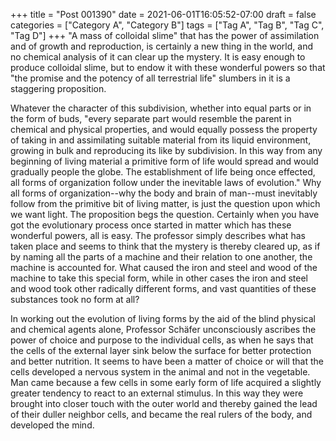 +++
title = "Post 001390"
date = 2021-06-01T16:05:52-07:00
draft = false
categories = ["Category A", "Category B"]
tags = ["Tag A", "Tag B", "Tag C", "Tag D"]
+++
"A mass of colloidal slime" that has the power of assimilation and of growth and reproduction, is certainly a new thing in the world, and no chemical analysis of it can clear up the mystery. It is easy enough to produce colloidal slime, but to endow it with these wonderful powers so that "the promise and the potency of all terrestrial life" slumbers in it is a staggering proposition.

Whatever the character of this subdivision, whether into equal parts or in the form of buds, "every separate part would resemble the parent in chemical and physical properties, and would equally possess the property of taking in and assimilating suitable material from its liquid environment, growing in bulk and reproducing its like by subdivision. In this way from any beginning of living material a primitive form of life would spread and would gradually people the globe. The establishment of life being once effected, all forms of organization follow under the inevitable laws of evolution." Why all forms of organization--why the body and brain of man--must inevitably follow from the primitive bit of living matter, is just the question upon which we want light. The proposition begs the question. Certainly when you have got the evolutionary process once started in matter which has these wonderful powers, all is easy. The professor simply describes what has taken place and seems to think that the mystery is thereby cleared up, as if by naming all the parts of a machine and their relation to one another, the machine is accounted for. What caused the iron and steel and wood of the machine to take this special form, while in other cases the iron and steel and wood took other radically different forms, and vast quantities of these substances took no form at all?

In working out the evolution of living forms by the aid of the blind physical and chemical agents alone, Professor Schäfer unconsciously ascribes the power of choice and purpose to the individual cells, as when he says that the cells of the external layer sink below the surface for better protection and better nutrition. It seems to have been a matter of choice or will that the cells developed a nervous system in the animal and not in the vegetable. Man came because a few cells in some early form of life acquired a slightly greater tendency to react to an external stimulus. In this way they were brought into closer touch with the outer world and thereby gained the lead of their duller neighbor cells, and became the real rulers of the body, and developed the mind.
